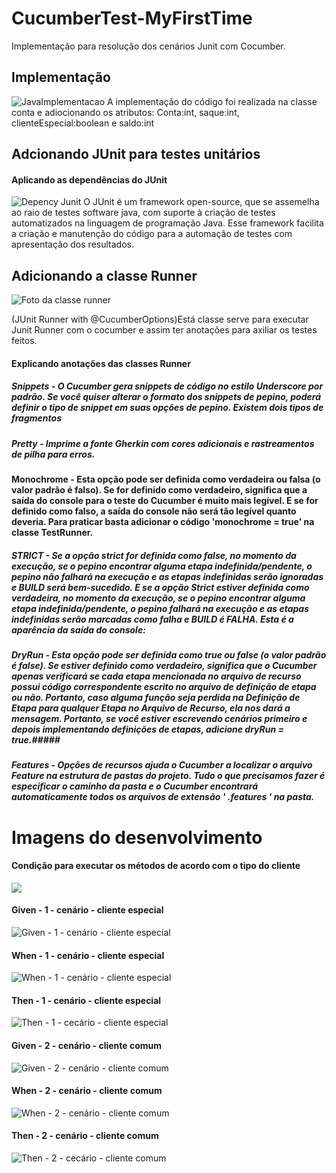 # CucumberTest-MyFirstTime
Implementação para resolução dos cenários Junit com Cocumber.

## Implementação ##
![JavaImplementacao](https://media.discordapp.net/attachments/895889200270946347/1040767114547568740/image.png)
A implementação do código foi realizada na classe conta e adiocionando os atributos: Conta:int, saque:int, clienteEspecial:boolean e saldo:int

## Adcionando JUnit para testes unitários ##
#### Aplicando as dependências do JUnit ####
![Depency Junit](https://media.discordapp.net/attachments/895889200270946347/1040766309702574231/image.png)
O JUnit é um framework open-source, que se assemelha ao raio de testes software java, com suporte à criação de testes automatizados na linguagem de programação Java. Esse framework facilita a criação e manutenção do código para a automação de testes com apresentação dos resultados.

## Adicionando a classe Runner ##
![Foto da classe runner](https://media.discordapp.net/attachments/895889200270946347/1040769345246216253/image.png)

(JUnit Runner with @CucumberOptions)Está classe serve para executar Junit Runner com o cocumber e assim ter anotações para axiliar os testes feitos.

#### Explicando anotações das classes Runner ####

##### Snippets - O Cucumber gera snippets de código no estilo Underscore por padrão. Se você quiser alterar o formato dos snippets de pepino, poderá definir o tipo de snippet em suas opções de pepino. Existem dois tipos de fragmentos #####

##### Pretty - Imprime a fonte Gherkin com cores adicionais e rastreamentos de pilha para erros. #####

#### Monochrome - Esta opção pode ser definida como verdadeira ou falsa (o valor padrão é falso). Se for definido como verdadeiro, significa que a saída do console para o teste do Cucumber é muito mais legível. E se for definido como falso, a saída do console não será tão legível quanto deveria. Para praticar basta adicionar o código 'monochrome = true' na classe TestRunner. ####

##### STRICT - Se a opção strict for definida como false, no momento da execução, se o pepino encontrar alguma etapa indefinida/pendente, o pepino não falhará na execução e as etapas indefinidas serão ignoradas e BUILD será bem-sucedido. E se a opção Strict estiver definida como verdadeira, no momento da execução, se o pepino encontrar alguma etapa indefinida/pendente, o pepino falhará na execução e as etapas indefinidas serão marcadas como falha e BUILD é FALHA. Esta é a aparência da saída do console: #####

##### DryRun - Esta opção pode ser definida como true ou false (o valor padrão é false). Se estiver definido como verdadeiro, significa que o Cucumber apenas verificará se cada etapa mencionada no arquivo de recurso possui código correspondente escrito no arquivo de definição de etapa ou não. Portanto, caso alguma função seja perdida na Definição de Etapa para qualquer Etapa no Arquivo de Recurso, ela nos dará a mensagem. Portanto, se você estiver escrevendo cenários primeiro e depois implementando definições de etapas, adicione dryRun = true.#####

##### Features - Opções de recursos ajuda o Cucumber a localizar o arquivo Feature na estrutura de pastas do projeto. Tudo o que precisamos fazer é especificar o caminho da pasta e o Cucumber encontrará automaticamente todos os arquivos de extensão ' .features ' na pasta. #####

# Imagens do desenvolvimento #

#### Condição para executar os métodos de acordo com o tipo do cliente ####
![](https://media.discordapp.net/attachments/895889200270946347/1040778028021719090/image.png?width=1440&height=487) 

#### Given - 1 - cenário - cliente especial ####
![Given - 1 - cenário - cliente especial](https://media.discordapp.net/attachments/895889200270946347/1040778469572886558/image.png) 

#### When - 1 - cenário - cliente especial ####
![When - 1 - cenário - cliente especial](https://media.discordapp.net/attachments/895889200270946347/1040778797177376899/image.png?width=1440&height=413) 

#### Then - 1 - cenário - cliente especial ####
![Then - 1 - cecário - cliente especial](https://media.discordapp.net/attachments/895889200270946347/1040778797177376899/image.png?width=1440&height=413) 


#### Given - 2 - cenário - cliente comum ####
![Given - 2 - cenário - cliente comum](https://media.discordapp.net/attachments/895889200270946347/1040779479590649956/image.png) 

#### When - 2 - cenário - cliente comum ####
![When - 2 - cenário - cliente comum](https://media.discordapp.net/attachments/895889200270946347/1040779539242033182/image.png) 

#### Then - 2 - cenário - cliente comum ####
![Then - 2 - cecário - cliente comum](https://media.discordapp.net/attachments/895889200270946347/1040779803575455825/image.png?width=1440&height=443) 


